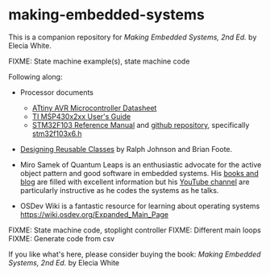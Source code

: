 # making-embedded-systems
This is a companion repository for _Making Embedded Systems, 2nd Ed._ by Elecia White. 


FIXME: State machine example(s), state machine code


Following along:
 * Processor documents
   * [ATtiny AVR Microcontroller Datasheet](../Ch4_IOTimers/Atmel-2586-AVR-8-bit-Microcontroller-ATtiny25-ATtiny45-ATtiny85_Datasheet.pdf)
   * [TI MSP430x2xx User's Guide](../Ch4_IOTimers/TI_MSP430x2xx_Users_Guide_slau144k.pdf)
   * [STM32F103 Reference Manual](../Ch4_IOTimers/stmicroelectrics-stm32f101xx-stm32f102xx-stm32f103xx-stm32f105xx-and-stm32f107xx-advanced-armbased-32bit-mcus.pdf) and [github repository](https://github.com/STMicroelectronics/STM32Cube_MCU_Overall_Offer), specifically [stm32f103x6.h](https://github.com/STMicroelectronics/cmsis_device_f1/blob/master/Include/stm32f103x6.h)


* [Designing Reusable Classes](https://www.researchgate.net/publication/215446177_Designing_Reusable_Classes) by Ralph Johnson and Brian Foote.
* Miro Samek of Quantum Leaps is an enthusiastic advocate for the active object pattern and good software in embedded systems. His [books and blog](https://www.state-machine.com/kb) are filled with excellent information but his [YouTube channel](https://www.youtube.com/channel/UCMGXFEew8I6gzjg3tWen4Gw) are particularly instructive as he codes the systems as he talks.
* OSDev Wiki is a fantastic resource for learning about operating systems https://wiki.osdev.org/Expanded_Main_Page

FIXME: State machine code, stoplight controller
FIXME: Different main loops
FIXME: Generate code from csv


If you like what's here, please consider buying the book: _Making Embedded Systems, 2nd Ed._ by Elecia White